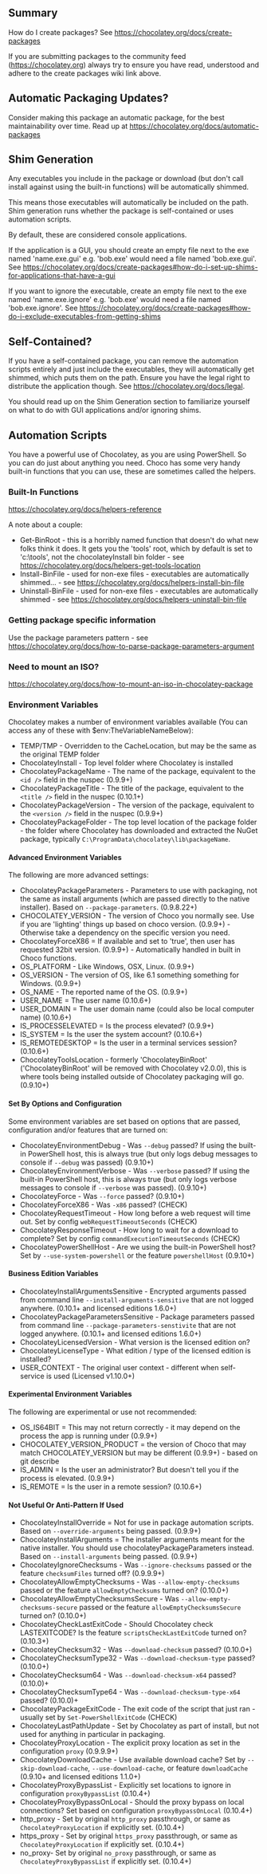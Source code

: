## Summary
How do I create packages? See https://chocolatey.org/docs/create-packages

If you are submitting packages to the community feed (https://chocolatey.org)
always try to ensure you have read, understood and adhere to the create
packages wiki link above.

## Automatic Packaging Updates?
Consider making this package an automatic package, for the best
maintainability over time. Read up at https://chocolatey.org/docs/automatic-packages

## Shim Generation
Any executables you include in the package or download (but don't call
install against using the built-in functions) will be automatically shimmed.

This means those executables will automatically be included on the path.
Shim generation runs whether the package is self-contained or uses automation
scripts.

By default, these are considered console applications.

If the application is a GUI, you should create an empty file next to the exe
named 'name.exe.gui' e.g. 'bob.exe' would need a file named 'bob.exe.gui'.
See https://chocolatey.org/docs/create-packages#how-do-i-set-up-shims-for-applications-that-have-a-gui

If you want to ignore the executable, create an empty file next to the exe
named 'name.exe.ignore' e.g. 'bob.exe' would need a file named
'bob.exe.ignore'.
See https://chocolatey.org/docs/create-packages#how-do-i-exclude-executables-from-getting-shims

## Self-Contained?
If you have a self-contained package, you can remove the automation scripts
entirely and just include the executables, they will automatically get shimmed,
which puts them on the path. Ensure you have the legal right to distribute
the application though. See https://chocolatey.org/docs/legal.

You should read up on the Shim Generation section to familiarize yourself
on what to do with GUI applications and/or ignoring shims.

## Automation Scripts
You have a powerful use of Chocolatey, as you are using PowerShell. So you
can do just about anything you need. Choco has some very handy built-in
functions that you can use, these are sometimes called the helpers.

### Built-In Functions
https://chocolatey.org/docs/helpers-reference

A note about a couple:
* Get-BinRoot - this is a horribly named function that doesn't do what new folks think it does. It gets you the 'tools' root, which by default is set to 'c:\tools', not the chocolateyInstall bin folder - see https://chocolatey.org/docs/helpers-get-tools-location
* Install-BinFile - used for non-exe files - executables are automatically shimmed... - see https://chocolatey.org/docs/helpers-install-bin-file
* Uninstall-BinFile - used for non-exe files - executables are automatically shimmed - see https://chocolatey.org/docs/helpers-uninstall-bin-file

### Getting package specific information
Use the package parameters pattern - see https://chocolatey.org/docs/how-to-parse-package-parameters-argument

### Need to mount an ISO?
https://chocolatey.org/docs/how-to-mount-an-iso-in-chocolatey-package

### Environment Variables
Chocolatey makes a number of environment variables available (You can access any of these with $env:TheVariableNameBelow):

 * TEMP/TMP - Overridden to the CacheLocation, but may be the same as the original TEMP folder
 * ChocolateyInstall - Top level folder where Chocolatey is installed
 * ChocolateyPackageName - The name of the package, equivalent to the `<id />` field in the nuspec (0.9.9+)
 * ChocolateyPackageTitle - The title of the package, equivalent to the `<title />` field in the nuspec (0.10.1+)
 * ChocolateyPackageVersion - The version of the package, equivalent to the `<version />` field in the nuspec (0.9.9+)
 * ChocolateyPackageFolder - The top level location of the package folder  - the folder where Chocolatey has downloaded and extracted the NuGet package, typically `C:\ProgramData\chocolatey\lib\packageName`.

#### Advanced Environment Variables
The following are more advanced settings:

 * ChocolateyPackageParameters - Parameters to use with packaging, not the same as install arguments (which are passed directly to the native installer). Based on `--package-parameters`. (0.9.8.22+)
 * CHOCOLATEY_VERSION - The version of Choco you normally see. Use if you are 'lighting' things up based on choco version. (0.9.9+) - Otherwise take a dependency on the specific version you need.
 * ChocolateyForceX86 = If available and set to 'true', then user has requested 32bit version. (0.9.9+) - Automatically handled in built in Choco functions.
 * OS_PLATFORM - Like Windows, OSX, Linux. (0.9.9+)
 * OS_VERSION - The version of OS, like 6.1 something something for Windows. (0.9.9+)
 * OS_NAME - The reported name of the OS. (0.9.9+)
 * USER_NAME = The user name (0.10.6+)
 * USER_DOMAIN = The user domain name (could also be local computer name) (0.10.6+)
 * IS_PROCESSELEVATED = Is the process elevated? (0.9.9+)
 * IS_SYSTEM = Is the user the system account? (0.10.6+)
 * IS_REMOTEDESKTOP = Is the user in a terminal services session? (0.10.6+)
 * ChocolateyToolsLocation - formerly 'ChocolateyBinRoot' ('ChocolateyBinRoot' will be removed with Chocolatey v2.0.0), this is where tools being installed outside of Chocolatey packaging will go. (0.9.10+)

#### Set By Options and Configuration
Some environment variables are set based on options that are passed, configuration and/or features that are turned on:

 * ChocolateyEnvironmentDebug - Was `--debug` passed? If using the built-in PowerShell host, this is always true (but only logs debug messages to console if `--debug` was passed) (0.9.10+)
 * ChocolateyEnvironmentVerbose - Was `--verbose` passed? If using the built-in PowerShell host, this is always true (but only logs verbose messages to console if `--verbose` was passed). (0.9.10+)
 * ChocolateyForce - Was `--force` passed? (0.9.10+)
 * ChocolateyForceX86 - Was `-x86` passed? (CHECK)
 * ChocolateyRequestTimeout - How long before a web request will time out. Set by config `webRequestTimeoutSeconds` (CHECK)
 * ChocolateyResponseTimeout - How long to wait for a download to complete? Set by config `commandExecutionTimeoutSeconds` (CHECK)
 * ChocolateyPowerShellHost - Are we using the built-in PowerShell host? Set by `--use-system-powershell` or the feature `powershellHost` (0.9.10+)

#### Business Edition Variables

 * ChocolateyInstallArgumentsSensitive - Encrypted arguments passed from command line `--install-arguments-sensitive` that are not logged anywhere. (0.10.1+ and licensed editions 1.6.0+)
 * ChocolateyPackageParametersSensitive - Package parameters passed from command line `--package-parameters-senstivite` that are not logged anywhere.  (0.10.1+ and licensed editions 1.6.0+)
 * ChocolateyLicensedVersion - What version is the licensed edition on?
 * ChocolateyLicenseType - What edition / type of the licensed edition is installed?
 * USER_CONTEXT - The original user context - different when self-service is used (Licensed v1.10.0+)

#### Experimental Environment Variables
The following are experimental or use not recommended:

 * OS_IS64BIT = This may not return correctly - it may depend on the process the app is running under (0.9.9+)
 * CHOCOLATEY_VERSION_PRODUCT = the version of Choco that may match CHOCOLATEY_VERSION but may be different (0.9.9+) - based on git describe
 * IS_ADMIN = Is the user an administrator? But doesn't tell you if the process is elevated. (0.9.9+)
 * IS_REMOTE = Is the user in a remote session? (0.10.6+)

#### Not Useful Or Anti-Pattern If Used

 * ChocolateyInstallOverride = Not for use in package automation scripts. Based on `--override-arguments` being passed. (0.9.9+)
 * ChocolateyInstallArguments = The installer arguments meant for the native installer. You should use chocolateyPackageParameters instead. Based on `--install-arguments` being passed. (0.9.9+)
 * ChocolateyIgnoreChecksums - Was `--ignore-checksums` passed or the feature `checksumFiles` turned off? (0.9.9.9+)
 * ChocolateyAllowEmptyChecksums - Was `--allow-empty-checksums` passed or the feature `allowEmptyChecksums` turned on? (0.10.0+)
 * ChocolateyAllowEmptyChecksumsSecure - Was `--allow-empty-checksums-secure` passed or the feature `allowEmptyChecksumsSecure` turned on? (0.10.0+)
 * ChocolateyCheckLastExitCode - Should Chocolatey check LASTEXITCODE? Is the feature `scriptsCheckLastExitCode` turned on? (0.10.3+)
 * ChocolateyChecksum32 - Was `--download-checksum` passed? (0.10.0+)
 * ChocolateyChecksumType32 - Was `--download-checksum-type` passed? (0.10.0+)
 * ChocolateyChecksum64 - Was `--download-checksum-x64` passed? (0.10.0)+
 * ChocolateyChecksumType64 - Was `--download-checksum-type-x64` passed? (0.10.0)+
 * ChocolateyPackageExitCode - The exit code of the script that just ran - usually set by `Set-PowerShellExitCode` (CHECK)
 * ChocolateyLastPathUpdate - Set by Chocolatey as part of install, but not used for anything in particular in packaging.
 * ChocolateyProxyLocation - The explicit proxy location as set in the configuration `proxy` (0.9.9.9+)
 * ChocolateyDownloadCache - Use available download cache? Set by `--skip-download-cache`, `--use-download-cache`, or feature `downloadCache` (0.9.10+ and licensed editions 1.1.0+)
 * ChocolateyProxyBypassList - Explicitly set locations to ignore in configuration `proxyBypassList` (0.10.4+)
 * ChocolateyProxyBypassOnLocal - Should the proxy bypass on local connections? Set based on configuration `proxyBypassOnLocal` (0.10.4+)
 * http_proxy - Set by original `http_proxy` passthrough, or same as `ChocolateyProxyLocation` if explicitly set. (0.10.4+)
 * https_proxy - Set by original `https_proxy` passthrough, or same as `ChocolateyProxyLocation` if explicitly set. (0.10.4+)
 * no_proxy- Set by original `no_proxy` passthrough, or same as `ChocolateyProxyBypassList` if explicitly set. (0.10.4+)
